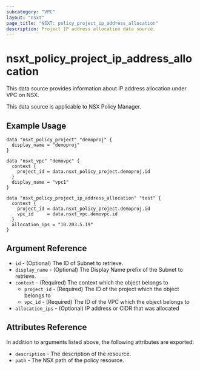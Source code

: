```yaml
---
subcategory: "VPC"
layout: "nsxt"
page_title: "NSXT: policy_project_ip_address_allocation"
description: Project IP address allocation data source.
---
```


# nsxt_policy_project_ip_address_allocation

This data source provides information about IP address allocation under VPC on NSX.

This data source is applicable to NSX Policy Manager.

## Example Usage

```hcl
data "nsxt_policy_project" "demoproj" {
  display_name = "demoproj"
}

data "nsxt_vpc" "demovpc" {
  context {
    project_id = data.nsxt_policy_project.demoproj.id
  }
  display_name = "vpc1"
}

data "nsxt_policy_project_ip_address_allocation" "test" {
  context {
    project_id = data.nsxt_policy_project.demoproj.id
    vpc_id     = data.nsxt_vpc.demovpc.id
  }
  allocation_ips = "10.203.5.19"
}
```

## Argument Reference

* `id` - (Optional) The ID of Subnet to retrieve.
* `display_name` - (Optional) The Display Name prefix of the Subnet to retrieve.
* `context` - (Required) The context which the object belongs to
    * `project_id` - (Required) The ID of the project which the object belongs to
    * `vpc_id` - (Required) The ID of the VPC which the object belongs to
* `allocation_ips` - (Optional) IP address or CIDR that was allocated

## Attributes Reference

In addition to arguments listed above, the following attributes are exported:

* `description` - The description of the resource.
* `path` - The NSX path of the policy resource.
